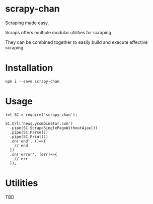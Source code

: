 # scrapy-chan

Scraping made easy.

Scraps offers multiple modular utilities for scraping. 

They can be combined together to easily build and execute effective scraping.

# Installation

`npm i --save scrapy-chan`

# Usage

```
let SC = require('scrapy-chan');

SC.Url('news.ycombinator.com')
  .pipe(SC.ScrapeSinglePageWithoutAjax())
  .pipe(SC.Parse())
  .pipe(SC.Print())
  .on('end', ()=>{
    // end  
  })
  .on('error', (err)=>{
    // err
  });
```

# Utilities

TBD
